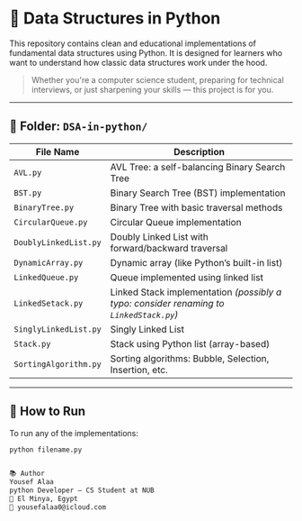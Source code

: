# 🧠 Data Structures in Python

This repository contains clean and educational implementations of fundamental data structures using Python. It is designed for learners who want to understand how classic data structures work under the hood.

> Whether you're a computer science student, preparing for technical interviews, or just sharpening your skills — this project is for you.

---

## 📁 Folder: `DSA-in-python/`

| File Name              | Description |
|------------------------|-------------|
| `AVL.py`               | AVL Tree: a self-balancing Binary Search Tree |
| `BST.py`               | Binary Search Tree (BST) implementation |
| `BinaryTree.py`        | Binary Tree with basic traversal methods |
| `CircularQueue.py`     | Circular Queue implementation |
| `DoublyLinkedList.py`  | Doubly Linked List with forward/backward traversal |
| `DynamicArray.py`      | Dynamic array (like Python’s built-in list) |
| `LinkedQueue.py`       | Queue implemented using linked list |
| `LinkedSetack.py`      | Linked Stack implementation *(possibly a typo: consider renaming to `LinkedStack.py`)* |
| `SinglyLinkedList.py`  | Singly Linked List |
| `Stack.py`             | Stack using Python list (array-based) |
| `SortingAlgorithm.py`  | Sorting algorithms: Bubble, Selection, Insertion, etc. |

---

## 🚀 How to Run

To run any of the implementations:

```bash
python filename.py


📚 Author
Yousef Alaa
python Developer – CS Student at NUB
📍 El Minya, Egypt
📧 yousefalaa0@icloud.com
